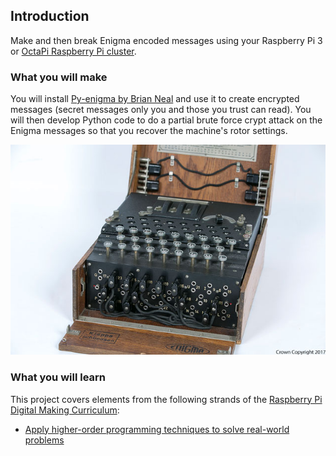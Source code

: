 ## Introduction

Make and then break Enigma encoded messages using your Raspberry Pi 3 or [OctaPi Raspberry Pi cluster](http://projects.raspberrypi.org/en/projects/rpi-python-build-an-octapi).

### What you will make

You will install [Py-enigma by Brian Neal](http://py-enigmareadthedocs.org/) and use it to create encrypted messages (secret messages only you and those you trust can read). You will then develop Python code to do a partial brute force crypt attack on the Enigma messages so that you recover the machine's rotor settings.  

 ![A GCHQ owned Enigma machine captured at the end of WWII](images/7X5A0933.jpg)


### What you will learn

This project covers elements from the following strands of the [Raspberry Pi Digital Making Curriculum](http://rpf.io/curriculum):

+ [Apply higher-order programming techniques to solve real-world problems](https://curriculum.raspberrypi.org/programming/maker/)
